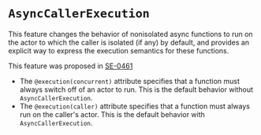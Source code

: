 # `AsyncCallerExecution`

This feature changes the behavior of nonisolated async
functions to run on the actor to which the caller is isolated (if any) by 
default, and provides an explicit way to express the execution semantics for
these functions.

This feature was proposed in [SE-0461](https://github.com/swiftlang/swift-evolution/blob/main/proposals/0461-async-function-isolation.md)

* The `@execution(concurrent)` attribute specifies that a function must always 
  switch off of an actor to run.
  This is the default behavior without `AsyncCallerExecution`.
* The `@execution(caller)` attribute specifies that a function must always 
  run on the caller's actor.
  This is the default behavior with `AsyncCallerExecution`.
